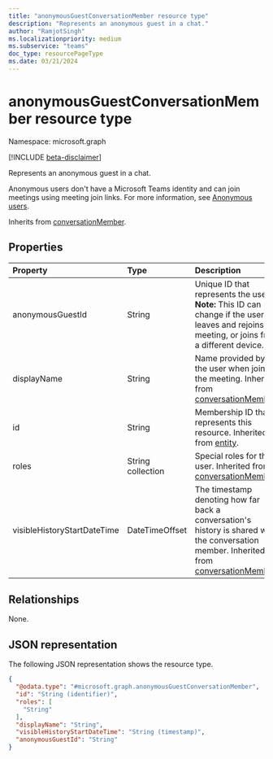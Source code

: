 ```yaml
---
title: "anonymousGuestConversationMember resource type"
description: "Represents an anonymous guest in a chat."
author: "RamjotSingh"
ms.localizationpriority: medium
ms.subservice: "teams"
doc_type: resourcePageType
ms.date: 03/21/2024
---
```


# anonymousGuestConversationMember resource type

Namespace: microsoft.graph

[!INCLUDE [beta-disclaimer](../../includes/beta-disclaimer.md)]

Represents an anonymous guest in a chat. 

Anonymous users don't have a Microsoft Teams identity and can join meetings using meeting join links. For more information, see [Anonymous users](/microsoftteams/non-standard-users#anonymous-users).


Inherits from [conversationMember](../resources/conversationmember.md).

## Properties
|Property|Type|Description|
|:---|:---|:---|
|anonymousGuestId|String|Unique ID that represents the user. **Note:** This ID can change if the user leaves and rejoins the meeting, or joins from a different device.|
|displayName|String|Name provided by the user when joining the meeting. Inherited from [conversationMember](../resources/conversationmember.md).|
|id|String|Membership ID that represents this resource. Inherited from [entity](../resources/entity.md).|
|roles|String collection|Special roles for this user. Inherited from [conversationMember](../resources/conversationmember.md).|
|visibleHistoryStartDateTime|DateTimeOffset|The timestamp denoting how far back a conversation's history is shared with the conversation member. Inherited from [conversationMember](../resources/conversationmember.md).|

## Relationships
None.

## JSON representation
The following JSON representation shows the resource type.
<!-- {
  "blockType": "resource",
  "keyProperty": "id",
  "@odata.type": "microsoft.graph.anonymousGuestConversationMember",
  "baseType": "microsoft.graph.conversationMember",
  "openType": false
}
-->
``` json
{
  "@odata.type": "#microsoft.graph.anonymousGuestConversationMember",
  "id": "String (identifier)",
  "roles": [
    "String"
  ],
  "displayName": "String",
  "visibleHistoryStartDateTime": "String (timestamp)",
  "anonymousGuestId": "String"
}
```

